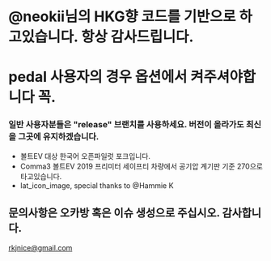 # @neokii님의 HKG향 코드를 기반으로 하고있습니다. 항상 감사드립니다.

# pedal 사용자의 경우 옵션에서 켜주셔야합니다 꼭.

### 일반 사용자분들은 "release" 브랜치를 사용하세요. 버전이 올라가도 최신을 그곳에 유지하겠습니다.



- 볼트EV 대상 한국어 오픈파일럿 포크입니다.
- Comma3 볼트EV 2019 프리미터 세이프티 차량에서 공기압 계기판 기준 270으로  타고있습니다.
- lat_icon_image, special thanks to @Hammie K 


## 문의사항은 오카방 혹은 이슈 생성으로 주십시오. 감사합니다.

rkjnice@gmail.com

